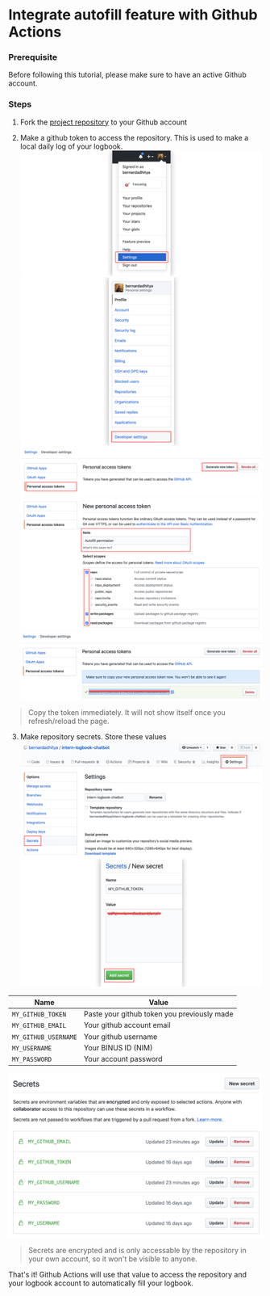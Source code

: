 # Integrate autofill feature with Github Actions

### Prerequisite
Before following this tutorial, please make sure to have an active Github account.

### Steps
1. Fork the [project repository](https://github.com/bernardadhitya/intern-logbook-chatbot) to your Github account

2. Make a github token to access the repository. This is used to make a local daily log of your logbook.
![test](autofill-github-actions-assets/1.png)
![test](autofill-github-actions-assets/2.png)
![test](autofill-github-actions-assets/3.png)
![test](autofill-github-actions-assets/4.png)
![test](autofill-github-actions-assets/5.png)
> Copy the token immediately. It will not show itself once you refresh/reload the page.

3. Make repository secrets. Store these values
![test](autofill-github-actions-assets/6.png)
![test](autofill-github-actions-assets/7.png)

| Name | Value |
| ---- | ----- |
| `MY_GITHUB_TOKEN` | Paste your github token you previously made |
| `MY_GITHUB_EMAIL` | Your github account email |
| `MY_GITHUB_USERNAME` | Your github username |
| `MY_USERNAME` | Your BINUS ID (NIM) |
| `MY_PASSWORD` | Your account password |

![test](autofill-github-actions-assets/8.png)
> Secrets are encrypted and is only accessable by the repository in your own account, so it won't be visible to anyone.


That's it! Github Actions will use that value to access the repository and your logbook account to automatically fill your logbook.



